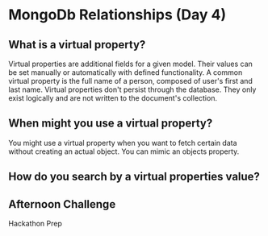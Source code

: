 # MongoDb Relationships (Day 4)

## What is a virtual property?
Virtual properties are additional fields for a given model. Their values can be set manually or automatically with defined functionality. A common virtual property is the full name of a person, composed of user's first and last name. Virtual properties don't persist through the database. They only exist logically and are not written to the document's collection. 
## When might you use a virtual property?
You might use a virtual property when you want to fetch certain data without creating an actual object. You can mimic an objects property.

## How do you search by a virtual properties value?



## Afternoon Challenge
Hackathon Prep